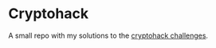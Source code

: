 # Cryptohack

A small repo with my solutions to the [cryptohack
challenges](https://cryptohack.org/).
